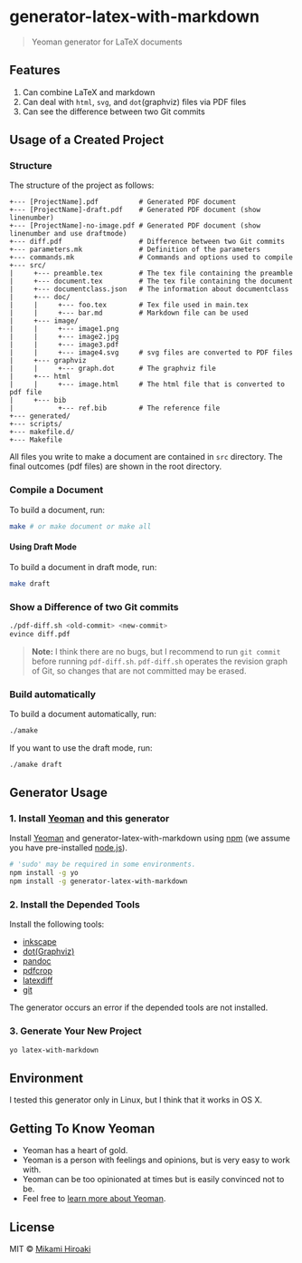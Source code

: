 # generator-latex-with-markdown
<!--
[![NPM version][npm-image]][npm-url]
[![Build Status][travis-image]][travis-url]
[![Dependency Status][daviddm-image]][daviddm-url]
-->
> Yeoman generator for LaTeX documents

## Features
1. Can combine LaTeX and markdown
2. Can deal with `html`, `svg`, and `dot`(graphviz) files via PDF files
3. Can see the difference between two Git commits

## Usage of a Created Project
### Structure
The structure of the project as follows:

```
+--- [ProjectName].pdf          # Generated PDF document
+--- [ProjectName]-draft.pdf    # Generated PDF document (show linenumber)
+--- [ProjectName]-no-image.pdf # Generated PDF document (show linenumber and use draftmode)
+--- diff.pdf                   # Difference between two Git commits
+--- parameters.mk              # Definition of the parameters
+--- commands.mk                # Commands and options used to compile
+--- src/
|     +--- preamble.tex         # The tex file containing the preamble
|     +--- document.tex         # The tex file containing the document
|     +--- documentclass.json   # The information about documentclass
|     +--- doc/
|     |     +--- foo.tex        # Tex file used in main.tex
|     |     +--- bar.md         # Markdown file can be used
|     +--- image/
|     |     +--- image1.png
|     |     +--- image2.jpg
|     |     +--- image3.pdf
|     |     +--- image4.svg     # svg files are converted to PDF files
|     +--- graphviz
|     |     +--- graph.dot      # The graphviz file
|     +--- html
|     |     +--- image.html     # The html file that is converted to pdf file
|     +--- bib
|           +--- ref.bib        # The reference file
+--- generated/
+--- scripts/
+--- makefile.d/
+--- Makefile
```

All files you write to make a document are contained in `src` directory. The final outcomes (pdf files) are shown in the root directory.

### Compile a Document
To build a document, run:
```bash
make # or make document or make all
```

#### Using Draft Mode
To build a document in draft mode, run:
```bash
make draft
```

### Show a Difference of two Git commits
```bash
./pdf-diff.sh <old-commit> <new-commit>
evince diff.pdf
```

> **Note:**
> I think there are no bugs, but I recommend to run `git commit` before running `pdf-diff.sh`. `pdf-diff.sh` operates the revision graph of Git, so changes that are not committed may be erased.

### Build automatically
To build a document automatically, run:
```bash
./amake
```

If you want to use the draft mode, run:
```bash
./amake draft
```

## Generator Usage
### 1. Install [Yeoman](http://yeoman.io) and this generator
Install [Yeoman](http://yeoman.io) and generator-latex-with-markdown using [npm](https://www.npmjs.com/) (we assume you have pre-installed [node.js](https://nodejs.org/)).

```bash
# 'sudo' may be required in some environments.
npm install -g yo
npm install -g generator-latex-with-markdown
```

### 2. Install the Depended Tools
Install the following tools:

* [inkscape](https://inkscape.org)
* [dot(Graphviz)](http://www.graphviz.org/)
* [pandoc](http://pandoc.org/)
* [pdfcrop](http://pdfcrop.sourceforge.net/)
* [latexdiff](https://www.ctan.org/tex-archive/support/latexdiff)
* [git](https://git-scm.com/)

The generator occurs an error if the depended tools are not installed.

### 3. Generate Your New Project
```bash
yo latex-with-markdown
```

## Environment

I tested this generator only in Linux, but I think that it works in OS X.

## Getting To Know Yeoman

 * Yeoman has a heart of gold.
 * Yeoman is a person with feelings and opinions, but is very easy to work with.
 * Yeoman can be too opinionated at times but is easily convinced not to be.
 * Feel free to [learn more about Yeoman](http://yeoman.io/).

## License

MIT © [Mikami Hiroaki]()

<!--

[npm-image]: https://badge.fury.io/js/generator-latex-with-markdown.svg
[npm-url]: https://npmjs.org/package/generator-latex-with-markdown
[travis-image]: https://travis-ci.org/hiroakimikami/generator-latex-with-markdown.svg?branch=master
[travis-url]: https://travis-ci.org/hiroakimikami/generator-latex-with-markdown
[daviddm-image]: https://david-dm.org/hiroakimikami/generator-latex-with-markdown.svg?theme=shields.io
[daviddm-url]: https://david-dm.org/hiroakimikami/generator-latex-with-markdown
-->
